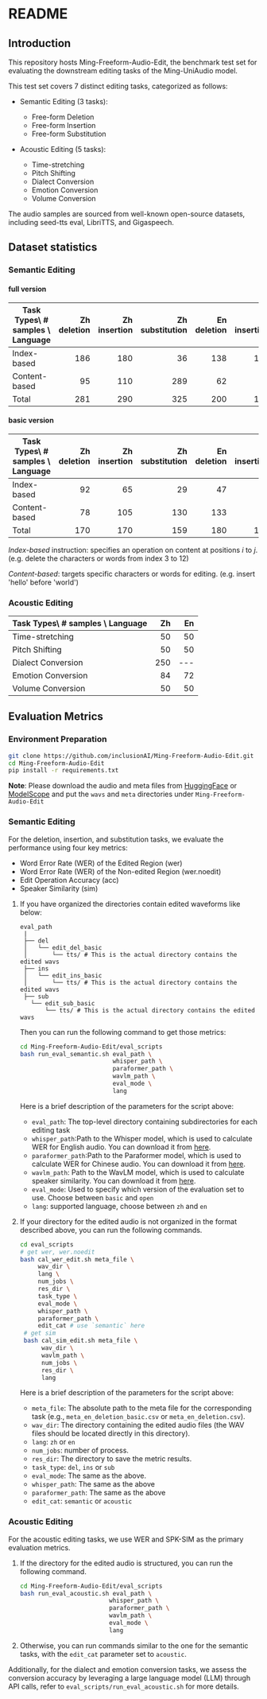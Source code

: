 # README

## Introduction
This repository hosts Ming-Freeform-Audio-Edit, the benchmark test set for evaluating the downstream editing tasks of the Ming-UniAudio model.

This test set covers 7 distinct editing tasks, categorized as follows:

+ Semantic Editing (3 tasks):

  + Free-form Deletion
  + Free-form Insertion
  + Free-form Substitution
+ Acoustic Editing (5 tasks):
  + Time-stretching
  + Pitch Shifting
  + Dialect Conversion
  + Emotion Conversion
  + Volume Conversion

The audio samples are sourced from well-known open-source datasets, including seed-tts eval, LibriTTS, and Gigaspeech.

## Dataset statistics
### Semantic Editing
#### full version
| Task Types\ # samples \ Language | Zh deletion | Zh insertion | Zh substitution | En deletion | En insertion | En substitution |
| -------------------------------- | ----------: | -----------: | --------------: | ----------: | -----------: | --------------: |
| Index-based                      |         186 |          180 |              36 |         138 |          100 |              67 |
| Content-based                    |          95 |          110 |             289 |          62 |           99 |             189 |
| Total                            |         281 |          290 |             325 |         200 |          199 |             256 |

#### basic version
| Task Types\ # samples \ Language | Zh deletion | Zh insertion | Zh substitution | En deletion | En insertion | En substitution |
| -------------------------------- | ----------: | -----------: | --------------: | ----------: | -----------: | --------------: |
| Index-based                      |          92 |           65 |              29 |          47 |           79 |              29 |
| Content-based                    |          78 |          105 |             130 |         133 |           81 |             150 |
| Total                            |         170 |          170 |             159 |         180 |          160 |             179 |

*Index-based* instruction: specifies an operation on content at positions *i* to *j*. (e.g. delete the characters or words from index 3 to 12)

*Content-based*: targets specific characters or words for editing. (e.g. insert 'hello' before 'world')
### Acoustic Editing
| Task Types\ # samples \ Language |   Zh |   En |
| -------------------------------- | ---: | ---: |
| Time-stretching                  |   50 |   50 |
| Pitch Shifting                   |   50 |   50 |
| Dialect Conversion               |  250 |  --- |
| Emotion Conversion               |   84 |   72 |
| Volume Conversion                |   50 |   50 |
## Evaluation Metrics
### Environment Preparation
```bash
git clone https://github.com/inclusionAI/Ming-Freeform-Audio-Edit.git
cd Ming-Freeform-Audio-Edit
pip install -r requirements.txt
```
**Note**: Please download the audio and meta files from [HuggingFace](https://huggingface.co/datasets/inclusionAI/Ming-Freeform-Audio-Edit-Benchmark/tree/main) or [ModelScope](https://modelscope.cn/datasets/inclusionAI/Ming-Freeform-Audio-Edit-Benchmark/files) and put the `wavs` and `meta` directories under `Ming-Freeform-Audio-Edit`
### Semantic Editing
For the deletion, insertion, and substitution tasks, we evaluate the performance using four key metrics:
+ Word Error Rate (WER) of the Edited Region (wer)
+ Word Error Rate (WER) of the Non-edited Region (wer.noedit)
+ Edit Operation Accuracy (acc)
+ Speaker Similarity (sim)

1. If you have organized the directories contain edited waveforms like below:
   ```
   eval_path
    |
    ├── del
    │   └── edit_del_basic
    │       └── tts/ # This is the actual directory contains the edited wavs
    ├── ins
    │   └── edit_ins_basic
    │       └── tts/ # This is the actual directory contains the edited wavs
    ├── sub
      └── edit_sub_basic
          └── tts/ # This is the actual directory contains the edited wavs
   ```
   Then you can run the following command to get those metrics:
   ```bash
   cd Ming-Freeform-Audio-Edit/eval_scripts
   bash run_eval_semantic.sh eval_path \
                             whisper_path \
                             paraformer_path \
                             wavlm_path \
                             eval_mode \
                             lang
   ```
   Here is a brief description of the parameters for the script above:
     + `eval_path`: The top-level directory containing subdirectories for each editing task
     + `whisper_path`:Path to the Whisper model, which is used to calculate WER for English audio. You can download it from [here](https://huggingface.co/openai/whisper-large-v3).
     + `paraformer_path`:Path to the Paraformer model, which is used to calculate WER for Chinese audio. You can download it from [here](https://huggingface.co/funasr/paraformer-zh).
     + `wavlm_path`: Path to the WavLM model, which is used to calculate speaker similarity. You can download it from [here](https://drive.google.com/file/d/1-aE1NfzpRCLxA4GUxX9ITI3F9LlbtEGP/view).
     + `eval_mode`: Used to specify which version of the evaluation set to use. Choose between `basic` and `open`
     + `lang`: supported language, choose between `zh` and `en`

2. If your directory for the edited audio is not organized in the format described above, you can run the following commands.
   ```bash
   cd eval_scripts
   # get wer, wer.noedit
   bash cal_wer_edit.sh meta_file \
        wav_dir \
        lang \
        num_jobs \
        res_dir \
        task_type \
        eval_mode \
        whisper_path \
        paraformer_path \
        edit_cat # use `semantic` here
    # get sim
    bash cal_sim_edit.sh meta_file \
         wav_dir \
         wavlm_path \
         num_jobs \
         res_dir \
         lang
   ```
   Here is a brief description of the parameters for the script above:
   + `meta_file`: The absolute path to the meta file for the corresponding task (e.g., `meta_en_deletion_basic.csv` or `meta_en_deletion.csv`).
   + `wav_dir`: The directory containing the edited audio files (the WAV files should be located directly in this directory).
   + `lang`: `zh` or `en`
   + `num_jobs`: number of process.
   + `res_dir`: The directory to save the metric results.
   + `task_type`: `del`, `ins` or `sub`
   + `eval_mode`: The same as the above.
   + `whisper_path`: The same as the above
   + `paraformer_path`: The same as the above
   + `edit_cat`: `semantic` or `acoustic`


### Acoustic Editing
For the acoustic editing tasks, we use WER and SPK-SIM as the primary evaluation metrics. 

1. If the directory for the edited audio is structured, you can run the following command.
   ```bash
   cd Ming-Freeform-Audio-Edit/eval_scripts
   bash run_eval_acoustic.sh eval_path \
                            whisper_path \
                            paraformer_path \
                            wavlm_path \
                            eval_mode \
                            lang
   ```
2. Otherwise, you can run commands similar to the one for the semantic tasks, with the `edit_cat` parameter set to `acoustic`.

Additionally, for the dialect and emotion conversion tasks, we assess the conversion accuracy by leveraging a large language model (LLM) through API calls, refer to `eval_scripts/run_eval_acoustic.sh` for more details.

